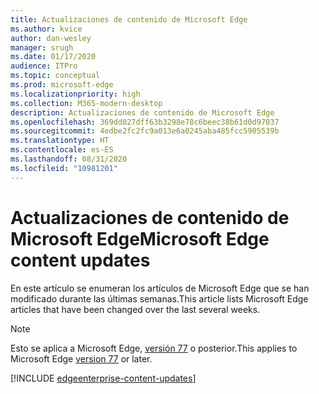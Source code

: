 ```yaml
---
title: Actualizaciones de contenido de Microsoft Edge
ms.author: kvice
author: dan-wesley
manager: srugh
ms.date: 01/17/2020
audience: ITPro
ms.topic: conceptual
ms.prod: microsoft-edge
ms.localizationpriority: high
ms.collection: M365-modern-desktop
description: Actualizaciones de contenido de Microsoft Edge
ms.openlocfilehash: 369dd027dff63b3298e78c6beec38b61d0d97037
ms.sourcegitcommit: 4edbe2fc2fc9a013e6a0245aba485fcc5905539b
ms.translationtype: HT
ms.contentlocale: es-ES
ms.lasthandoff: 08/31/2020
ms.locfileid: "10981201"
---
```

# <span data-ttu-id="7207c-103">Actualizaciones de contenido de Microsoft Edge</span><span class="sxs-lookup"><span data-stu-id="7207c-103">Microsoft Edge content updates</span></span>

<span data-ttu-id="7207c-104">En este artículo se enumeran los artículos de Microsoft Edge que se han modificado durante las últimas semanas.</span><span class="sxs-lookup"><span data-stu-id="7207c-104">This article lists Microsoft Edge articles that have been changed over the last several weeks.</span></span>

> [!NOTE]
> <span data-ttu-id="7207c-105">Esto se aplica a Microsoft Edge, [versión 77](https://support.microsoft.com/help/4027011/microsoft-edge-find-out-which-version-you-have?ocid=MicrosoftStore-EdgeVersion) o posterior.</span><span class="sxs-lookup"><span data-stu-id="7207c-105">This applies to Microsoft Edge [version 77](https://support.microsoft.com/help/4027011/microsoft-edge-find-out-which-version-you-have?ocid=MicrosoftStore-EdgeVersion) or later.</span></span>

[!INCLUDE [edgeenterprise-content-updates](./includes/edgeenterprise-content-updates.md)]
